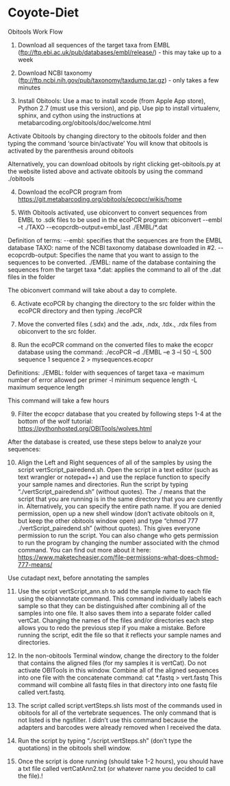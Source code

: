 # Coyote-Diet

Obitools Work Flow

1) Download all sequences of the target taxa from EMBL (ftp://ftp.ebi.ac.uk/pub/databases/embl/release/)  - this may take up to a week

2) Download NCBI taxonomy (ftp://ftp.ncbi.nih.gov/pub/taxonomy/taxdump.tar.gz) - only takes a few minutes

3) Install Obitools: Use a mac to install xcode (from Apple App store), Python 2.7 (must use this version), and pip.  Use pip to install virtualenv, sphinx, and cython using the instructions at metabarcoding.org/obitools/doc/welcome.html

Activate Obitools by changing directory to the obitools folder and then typing the command ‘source bin/activate’
You will know that obitools is activated by the parenthesis around obitools

Alternatively, you can download obitools by right clicking get-obitools.py at the website listed above and activate obitools by using the command ./obitools

4) Download the ecoPCR program from https://git.metabarcoding.org/obitools/ecopcr/wikis/home

5) With Obitools activated, use obiconvert to convert sequences from EMBL to .sdk files to be used in the ecoPCR program: 
obiconvert --embl –t ./TAXO --ecopcrdb-output=embl_last ./EMBL/*.dat

Definition of terms:
--embl: specifies that the sequences are from the EMBL database
TAXO: name of the NCBI taxonomy database downloaded in #2.
--ecopcrdb-output: Specifies the name that you want to assign to the sequences to be converted. 
./EMBL: name of the database containing the sequences from the target taxa
*.dat: applies the command to all of the .dat files in the folder

The obiconvert command will take about a day to complete.

6) Activate ecoPCR by changing the directory to the src folder within the ecoPCR directory and then typing ./ecoPCR

7) Move the converted files (.sdx) and the .adx, .ndx, .tdx., .rdx files from obiconvert to the src folder.

8) Run the ecoPCR command on the converted files to make the ecopcr database using the command: ./ecoPCR –d ./EMBL –e 3 –l 50 –L 500 sequence 1 sequence 2 > mysequences.ecopcr


Definitions:
./EMBL: folder with sequences of target taxa
-e maximum number of error allowed per primer
-l minimum sequence length
-L maximum sequence length

This command will take a few hours

9) Filter the ecopcr database that you created by following steps 1-4 at the bottom of the wolf tutorial: https://pythonhosted.org/OBITools/wolves.html

After the database is created, use these steps below to analyze your sequences:

10)  Align the Left and Right sequences of all of the samples by using the script vertScript_pairedend.sh.  Open the script in a text editor (such as text wrangler or notepad++) and use the replace function to specify your sample names and directories.
Run the script by typing “./vertScript_pairedend.sh” (without quotes).  The ./ means that the script that you are running is in the same directory that you are currently in.  Alternatively, you can specify the entire path name.
 If you are denied permission, open up a new shell window (don’t activate obitools on it, but keep the other obitools window open) and type “chmod 777 ./vertScript_pairedend.sh” (without quotes).  This gives everyone permission to run the script.  You can also change who gets permission to run the program by changing the number associated with the chmod command.  You can find out more about it here:  https://www.maketecheasier.com/file-permissions-what-does-chmod-777-means/  

Use cutadapt next, before annotating the samples

11) Use the script vertScript_ann.sh to add the sample name to each file using the obiannotate command. This command individually labels each sample so that they can be distinguished after combining all of the samples into one file.  It also saves them into a separate folder called vertCat.  Changing the names of the files and/or directories each step allows you to redo the previous step if you make a mistake. Before running the script, edit the file so that it reflects your sample names and directories. 

12) In the non-obitools Terminal window, change the directory to the folder that contains the aligned files (for my samples it is vertCat).  Do not activate OBITools in this window.  Combine all of the aligned sequences into one file with the concatenate command: cat *.fastq > vert.fastq
This command will combine all fastq files in that directory into one fastq file called vert.fastq.

13) The script called script.vertSteps.sh lists most of the commands used in obitools for all of the vertebrate sequences.  The only command that is not listed is the ngsfilter.  I didn’t use this command because the adapters and barcodes were already removed when I received the data.

14) Run the script by typing “./script.vertSteps.sh” (don’t type the quotations) in the obitools shell window.  
15) Once the script is done running (should take 1-2 hours), you should have a txt file called vertCatAnn2.txt (or whatever name you decided to call the file).!
